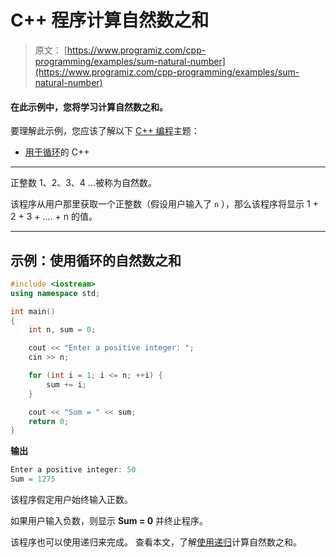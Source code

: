 # C++ 程序计算自然数之和

> 原文： [https://www.programiz.com/cpp-programming/examples/sum-natural-number](https://www.programiz.com/cpp-programming/examples/sum-natural-number)

#### 在此示例中，您将学习计算自然数之和。

要理解此示例，您应该了解以下 [C++ 编程](/cpp-programming "C++ tutorial")主题：

*   [用于循环](/cpp-programming/for-loop)的 C++ 

* * *

正整数 1、2、3、4 ...被称为自然数。

该程序从用户那里获取一个正整数（假设用户输入了 `n` ），那么该程序将显示 1 + 2 + 3 + .... + n 的值。

* * *

## 示例：使用循环的自然数之和

```cpp
#include <iostream>
using namespace std;

int main()
{
    int n, sum = 0;

    cout << "Enter a positive integer: ";
    cin >> n;

    for (int i = 1; i <= n; ++i) {
        sum += i;
    }

    cout << "Sum = " << sum;
    return 0;
}
```

**输出**

```cpp
Enter a positive integer: 50
Sum = 1275
```

该程序假定用户始终输入正数。

如果用户输入负数，则显示 **Sum = 0** 并终止程序。

该程序也可以使用递归来完成。 查看本文，了解[使用递归](/cpp-programming/examples/natural-number-sum-recursion "C++ find sum of natural numbers using recursion")计算自然数之和。